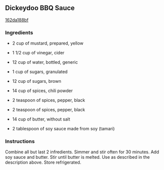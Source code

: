 ## Dickeydoo BBQ Sauce

[162da188bf](http://www.food.com/recipe/dickeydoo-bbq-sauce-204894)

### Ingredients

 - 2 cup of mustard, prepared, yellow

 - 1 1/2 cup of vinegar, cider

 - 12 cup of water, bottled, generic

 - 1 cup of sugars, granulated

 - 12 cup of sugars, brown

 - 14 cup of spices, chili powder

 - 2 teaspoon of spices, pepper, black

 - 2 teaspoon of spices, pepper, black

 - 14 cup of butter, without salt

 - 2 tablespoon of soy sauce made from soy (tamari)

### Instructions

Combine all but last 2 infredients. Simmer and stir often for 30 minutes. Add soy sauce and butter. Stir until butter is melted. Use as described in the description above. Store refrigerated.